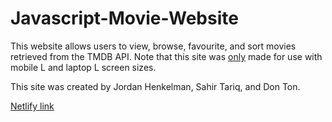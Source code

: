 # Javascript-Movie-Website

This website allows users to view, browse, favourite, and sort movies retrieved from the TMDB API. Note that this site was <ins>only</ins> made for use with mobile L and laptop L screen sizes. 

This site was created by Jordan Henkelman, Sahir Tariq, and Don Ton.

[Netlify link](https://comp-3512-w2022-a1-team03.netlify.app/index.html)
